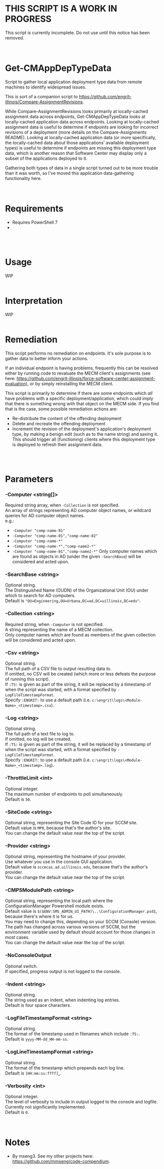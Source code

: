 # THIS SCRIPT IS A WORK IN PROGRESS
This script is currently incomplete. Do not use until this notice has been removed.  
<br />
<br />

# Get-CMAppDepTypeData
Script to gather local application deployment type data from remote machines to identify widespread issues.  

This is sort of a companion script to https://github.com/engrit-illinois/Compare-AssignmentRevisions.  

While Compare-AssignmentRevisions looks primarily at locally-cached assignment data across endpoints, Get-CMAppDepTypeData looks at locally-cached application data across endpoints. Looking at locally-cached assignment data is useful to determine if endpoints are looking for incorrect revisions of a deployment (more details on the Compare-Assignments README). Looking at locally-cached application data (or more specifically, the locally-cached data about those applications' available deployment types) is useful to determine if endpoints are missing this deployment type data, which is another reason that Software Center may display only a subset of the applications deployed to it.  

Gathering both types of data in a single script turned out to be more trouble than it was worth, so I've moved this application data-gathering functionality here.  
<br />
<br />

# Requirements
- Requires PowerShell 7
- 
<br />
<br />

# Usage
WIP
<br />
<br />

# Interpretation
WIP
<br />
<br />

# Remediation
This script performs no remediation on endpoints. It's sole purpose is to gather data to better inform your actions.  

If an individual endpoint is having problems, frequently this can be resolved either by running code to revaluate the MECM client's assignments (see here: https://github.com/engrit-illinois/force-software-center-assignment-evaluation), or by simply reinstalling the MECM client.  

This script is primarily to determine if there are some endpoints which _all_ have problems with a specific deployment/application, which could imply that there is something wrong with that object on the MECM side. If you find that is the case, some possible remediation actions are:  
- Re-distribute the content of the offending deployment
- Delete and recreate the offending deployment
- Increment the revision of the deployment's application's deployment type, by making a benign edit (such as to the name string) and saving it. This should trigger all (functioning) clients where this deployment type is deployed to refresh their assignment data.
<br />
<br />

# Parameters

### -Computer \<string[]\>
Required string array, when `-Collection` is not specified.  
An array of strings representing AD computer object names, or wildcard queries for AD computer object names.  
e.g.:  
  - `-Computer "comp-name-01"`
  - `-Computer "comp-name-01","comp-name-02"`
  - `-Computer "comp-name-*"`
  - `-Computer "comp-name-*","comp-name2-*"`
  - `-Computer "comp-name-01","comp-name2-*"`
Only computer names which are found as objects in AD (under the given `-SearchBase`) will be considered and acted upon.  

### -SearchBase \<string\>
Optional string.  
The Distinguished Name (OUDN) of the Organizational Unit (OU) under which to search for AD computers.  
Default is `"OU=Engineering,OU=Urbana,DC=ad,DC=uillinois,DC=edu"`.  

### -Collection \<string\>
Required string, when `-Computer` is not specified.  
A string representing the name of a MECM collection.  
Only computer names which are found as members of the given collection will be considered and acted upon.  

### -Csv \<string\>
Optional string.  
The full path of a CSV file to output resulting data to.  
If omitted, no CSV will be created (which more or less defeats the purpose of running this script).  
If `:TS:` is given as part of the string, it will be replaced by a timestamp of when the script was started, with a format specified by `-LogFileTimestampFormat`.  
Specify `:ENGRIT:` to use a default path (i.e. `c:\engrit\logs\<Module-Name>_<timestamp>.csv`).  

### -Log \<string\>
Optional string.  
The full path of a text file to log to.  
If omitted, no log will be created.  
If `:TS:` is given as part of the string, it will be replaced by a timestamp of when the script was started, with a format specified by `-LogFileTimestampFormat`.  
Specify `:ENGRIT:` to use a default path (i.e. `c:\engrit\logs\<Module-Name>_<timestamp>.log`).  

### -ThrottleLimit \<int\>
Optional integer.  
The maximum number of endpoints to poll simultaneously.  
Default is `50`.  

### -SiteCode \<string\>
Optional string, representing the Site Code ID for your SCCM site.  
Default value is `MP0`, because that's the author's site.  
You can change the default value near the top of the script.  

### -Provider \<string\>
Optional string, representing the hostname of your provider.  
Use whatever you use in the console GUI application.  
Default value is `sccmcas.ad.uillinois.edu`, because that's the author's provider.  
You can change the default value near the top of the script.  

### -CMPSModulePath \<string\>
Optional string, representing the local path where the ConfigurationManager Powershell module exists.  
Default value is `$($ENV:SMS_ADMIN_UI_PATH)\..\ConfigurationManager.psd1`, because there's where it is for us.  
You may need to change this, depending on your SCCM (Console) version. The path has changed across various versions of SCCM, but the environment variable used by default should account for those changes in most cases.  
You can change the default value near the top of the script.  

### -NoConsoleOutput
Optional switch.  
If specified, progress output is not logged to the console.  

### -Indent \<string\>
Optional string.  
The string used as an indent, when indenting log entries.  
Default is four space characters.  

### -LogFileTimestampFormat \<string\>
Optional string.  
The format of the timestamp used in filenames which include `:TS:`.  
Default is `yyyy-MM-dd_HH-mm-ss`.  

### -LogLineTimestampFormat \<string\>
Optional string.  
The format of the timestamp which prepends each log line.  
Default is `[HH:mm:ss:ffff]⎵`.  

### -Verbosity \<int\>
Optional integer.  
The level of verbosity to include in output logged to the console and logfile.  
Currently not significantly implemented.  
Default is `0`.  
<br />
<br />

# Notes
- By mseng3. See my other projects here: https://github.com/mmseng/code-compendium.